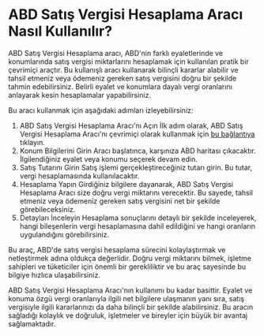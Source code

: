 ABD Satış Vergisi Hesaplama Aracı Nasıl Kullanılır?
===================================================

ABD Satış Vergisi Hesaplama aracı, ABD'nin farklı eyaletlerinde ve konumlarında satış vergisi miktarlarını hesaplamak için kullanılan pratik bir çevrimiçi araçtır. Bu kullanışlı aracı kullanarak bilinçli kararlar alabilir ve tahsil etmeniz veya ödemeniz gereken satış vergisini doğru bir şekilde tahmin edebilirsiniz. Belirli eyalet ve konumlara dayalı vergi oranlarını anlayarak kesin hesaplamalar yapabilirsiniz.

Bu aracı kullanmak için aşağıdaki adımları izleyebilirsiniz:

1. ABD Satış Vergisi Hesaplama Aracı'nı Açın İlk adım olarak, ABD Satış Vergisi Hesaplama Aracı'nı çevrimiçi olarak kullanmak için [bu bağlantıya](https://www.onlinecalculatorsfree.com/tr/financial/us-salary-tax-calculator.html) tıklayın.
2. Konum Bilgilerini Girin Aracı başlatınca, karşınıza ABD haritası çıkacaktır. İlgilendiğiniz eyalet veya konumu seçerek devam edin.
3. Satış Tutarını Girin Satış işlemi gerçekleştireceğiniz tutarı girin. Bu tutar, vergi hesaplamasında kullanılacaktır.
4. Hesaplama Yapın Girdiğiniz bilgilere dayanarak, ABD Satış Vergisi Hesaplama Aracı size doğru vergi miktarını verecektir. Bu sayede, tahsil etmeniz veya ödemeniz gereken satış vergisini net bir şekilde görebileceksiniz.
5. Detayları İnceleyin Hesaplama sonuçlarını detaylı bir şekilde inceleyerek, hangi bileşenlerin vergi hesaplamasına dahil edildiğini ve hangi oranların uygulandığını görebilirsiniz.

Bu araç, ABD'de satış vergisi hesaplama sürecini kolaylaştırmak ve netleştirmek adına oldukça değerlidir. Doğru vergi miktarını bilmek, işletme sahipleri ve tüketiciler için önemli bir gerekliliktir ve bu araç sayesinde bu bilgiye hızlıca ulaşabilirsiniz.

ABD Satış Vergisi Hesaplama Aracı'nın kullanımı bu kadar basittir. Eyalet ve konuma özgü vergi oranlarıyla ilgili net bilgilere ulaşmanın yanı sıra, satış vergisiyle ilgili kararlarınızı da daha bilinçli bir şekilde alabilirsiniz. Bu aracın sağladığı kolaylık ve doğruluk, işletmeler ve bireyler için büyük bir avantaj sağlamaktadır.
